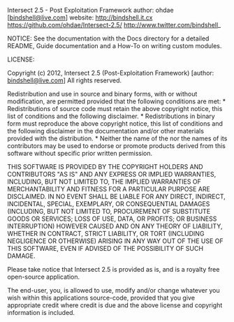 Intersect 2.5 - Post Exploitation Framework
author: ohdae [bindshell@live.com]
website: http://bindshell.it.cx
         https://github.com/ohdae/Intersect-2.5/
         http://www.twitter.com/bindshell_

NOTICE: See the documentation with the Docs directory for a detailed README, Guide documentation 
        and a How-To on writing custom modules.


LICENSE:

Copyright (c) 2012, Intersect 2.5 (Post-Exploitation Framework)
[author: bindshell@live.com]
All rights reserved.

Redistribution and use in source and binary forms, with or without
modification, are permitted provided that the following conditions are met:
    * Redistributions of source code must retain the above copyright
      notice, this list of conditions and the following disclaimer.
    * Redistributions in binary form must reproduce the above copyright
      notice, this list of conditions and the following disclaimer in the
      documentation and/or other materials provided with the distribution.
    * Neither the name of the <organization> nor the
      names of its contributors may be used to endorse or promote products
      derived from this software without specific prior written permission.

THIS SOFTWARE IS PROVIDED BY THE COPYRIGHT HOLDERS AND CONTRIBUTORS "AS IS" AND
ANY EXPRESS OR IMPLIED WARRANTIES, INCLUDING, BUT NOT LIMITED TO, THE IMPLIED
WARRANTIES OF MERCHANTABILITY AND FITNESS FOR A PARTICULAR PURPOSE ARE
DISCLAIMED. IN NO EVENT SHALL <COPYRIGHT HOLDER> BE LIABLE FOR ANY
DIRECT, INDIRECT, INCIDENTAL, SPECIAL, EXEMPLARY, OR CONSEQUENTIAL DAMAGES
(INCLUDING, BUT NOT LIMITED TO, PROCUREMENT OF SUBSTITUTE GOODS OR SERVICES;
LOSS OF USE, DATA, OR PROFITS; OR BUSINESS INTERRUPTION) HOWEVER CAUSED AND
ON ANY THEORY OF LIABILITY, WHETHER IN CONTRACT, STRICT LIABILITY, OR TORT
(INCLUDING NEGLIGENCE OR OTHERWISE) ARISING IN ANY WAY OUT OF THE USE OF THIS
SOFTWARE, EVEN IF ADVISED OF THE POSSIBILITY OF SUCH DAMAGE.

Please take notice that Intersect 2.5 is provided as is, and is a royalty free open-source application.

The end-user, you, is allowed to use, modify and/or change whatever you wish within this applications source-code,
provided that you give appropriate credit where credit is due and the above license and copyright information
is included.
